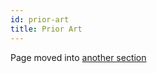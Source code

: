 ```yaml
---
id: prior-art
title: Prior Art
---
```


Page moved into [another section](/explanation/prior-art.md)
